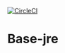 [![CircleCI](https://circleci.com/gh/askyora/base-jre/tree/main.svg?style=svg)](https://circleci.com/gh/askyora/base-jre/tree/main)
# Base-jre